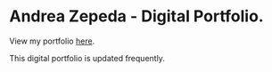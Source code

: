 # Andrea Zepeda - Digital Portfolio. 

View my portfolio [here](https://axz003.github.io/PortfolioAZ/). 

This digital portfolio is updated frequently. 

